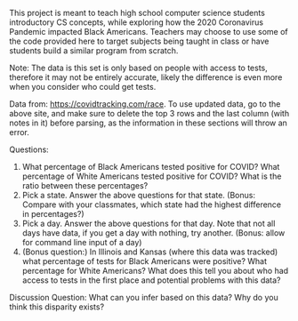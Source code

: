 This project is meant to teach high school computer science students introductory CS concepts, while exploring how the 2020 Coronavirus Pandemic impacted Black Americans. Teachers may choose to use some of the code provided here to target subjects being taught in class or have students build a similar program from scratch.

Note: The data is this set is only based on people with access to tests, therefore it may not be entirely accurate, likely the difference is even more when you consider who could get tests.


Data from:  https://covidtracking.com/race.
To use updated data, go to the above site, and make sure to delete the top 3 rows and the last column (with notes in it) before parsing, as the information in these sections will throw an error.

Questions:
1. What percentage of Black Americans tested positive for COVID? What percentage of White Americans tested positive for COVID? What is the ratio between these percentages?
2. Pick a state. Answer the above questions for that state. (Bonus: Compare with your classmates, which state had the highest difference in percentages?)
3. Pick a day. Answer the above questions for that day. Note that not all days have data, if you get a day with nothing, try another. (Bonus: allow for command line input of a day)
4. (Bonus question:) In Illinois and Kansas (where this data was tracked) what percentage of tests for Black Americans were positive? What percentage for White Americans? What does this tell you about who had access to tests in the first place and potential problems with this data?

Discussion Question: What can you infer based on this data? Why do you think this disparity exists?
